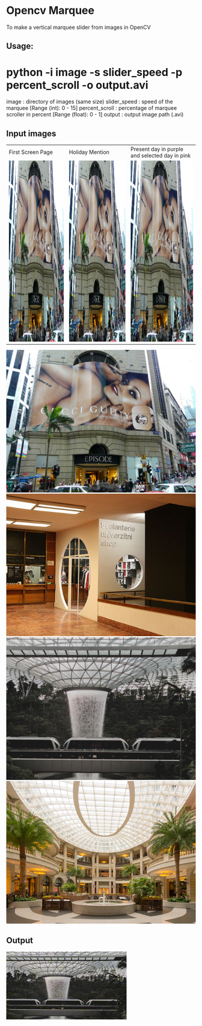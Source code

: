 # Opencv Marquee
To make a vertical marquee slider from images in OpenCV

## Usage:
# python -i image -s slider_speed  -p percent_scroll -o output.avi
image : directory of images (same size)
slider_speed : speed of the marquee [Range (int): 0 - 15]
percent_scroll : percentage of marquee scroller in percent [Range (float): 0 - 1]
output : output image path (.avi)

## Input images

<table>
  <tr>
    <td>First Screen Page</td>
     <td>Holiday Mention</td>
     <td>Present day in purple and selected day in pink</td>
  </tr>
  <tr>
    <td><img src="https://github.com/2vin/opencv_marquee/blob/master/images/1.png" width=270 height=480></td>
    <td><img src="https://github.com/2vin/opencv_marquee/blob/master/images/1.png" width=270 height=480></td>
    <td><img src="https://github.com/2vin/opencv_marquee/blob/master/images/1.png" width=270 height=480></td>
  </tr>
 </table>


![Image](https://github.com/2vin/opencv_marquee/blob/master/images/1.png) ![Image](https://github.com/2vin/opencv_marquee/blob/master/images/2.png) ![Image](https://github.com/2vin/opencv_marquee/blob/master/images/3.png) ![Image](https://github.com/2vin/opencv_marquee/blob/master/images/4.png)

## Output 
![Image](https://github.com/2vin/opencv_marquee/blob/master/result.gif) 
